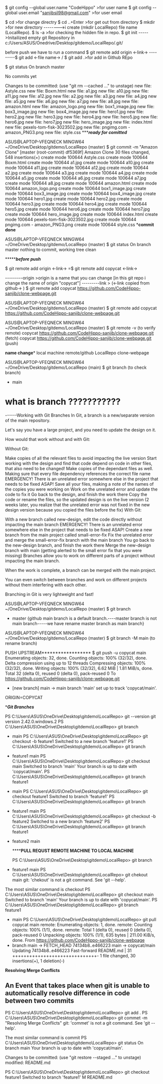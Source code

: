 $ git config --global user.name "CodeHippo"
        >for user name
$ git config --global user.email "sanjibsil98@gmail.com"
        >for user email

$ cd >for change directry
$ cd ..+Enter >for get out from directory
$ mkdir >for new directory 
-------->i create (mkdir LocalRepo) file name (LocalRepo).
$ ls -a >for checking the hidden file in repo.
$ git init 
        ----->Initailized empty git Repository in c:/Users/ASUS/Onedrive/Desktop/gitdemo/LocalRepo/.git/

before push we have to run a command 
$ git remote add origin <-link->
---------$ git add <-file name-> / $ git add .>for add in Github REpo
         
$ git status
On branch master

No commits yet

Changes to be committed:
  (use "git rm --cached <file>..." to unstage)
        new file:   Astyle.css
        new file:   Boxm.html
        new file:   a1.jpg
        new file:   a10.jpg
        new file:   a11.jpg
        new file:   a12.jpg
        new file:   a2.jpg
        new file:   a3.jpg
        new file:   a4.jpg
        new file:   a5.jpg
        new file:   a6.jpg
        new file:   a7.jpg
        new file:   a8.jpg
        new file:   amazon.html
        new file:   amazon_logo.png
        new file:   box1_image.jpg
        new file:   box3_image.jpg
        new file:   box4_image.jpg
        new file:   hero1.jpg
        new file:   hero2.jpg
        new file:   hero3.jpg
        new file:   hero4.jpg
        new file:   hero5.jpg
        new file:   hero6.jpg
        new file:   hero7.jpg
        new file:   hero_image.jpg
        new file:   index.html
        new file:   pexels-tom-fisk-3023502.jpg
        new file:   pngimg.com - amazon_PNG3.png
        new file:   style.css
************ready for comitted*********

ASUS@LAPTOP-VFEQNECK MINGW64 ~/OneDrive/Desktop/gitdemo/LocalRepo (master)
$ git commit -m "Amazon Clone"
[master (root-commit) df5369f] Amazon Clone
 30 files changed, 548 insertions(+)
 create mode 100644 Astyle.css
 create mode 100644 Boxm.html
 create mode 100644 a1.jpg
 create mode 100644 a10.jpg
 create mode 100644 a11.jpg
 create mode 100644 a12.jpg
 create mode 100644 a2.jpg
 create mode 100644 a3.jpg
 create mode 100644 a4.jpg
 create mode 100644 a5.jpg
 create mode 100644 a6.jpg
 create mode 100644 a7.jpg
 create mode 100644 a8.jpg
 create mode 100644 amazon.html
 create mode 100644 amazon_logo.png
 create mode 100644 box1_image.jpg
 create mode 100644 box3_image.jpg
 create mode 100644 box4_image.jpg
 create mode 100644 hero1.jpg
 create mode 100644 hero2.jpg
 create mode 100644 hero3.jpg
 create mode 100644 hero4.jpg
 create mode 100644 hero5.jpg
 create mode 100644 hero6.jpg
 create mode 100644 hero7.jpg
 create mode 100644 hero_image.jpg
 create mode 100644 index.html
 create mode 100644 pexels-tom-fisk-3023502.jpg
 create mode 100644 pngimg.com - amazon_PNG3.png
 create mode 100644 style.css
 *************commit done************

 ASUS@LAPTOP-VFEQNECK MINGW64 ~/OneDrive/Desktop/gitdemo/LocalRepo (master)
$ git status
On branch master
nothing to commit, working tree clean

**************before push*********

$ git remote add origin <-link->
=$ git remote add copycat <-link-> 

---------origin >origin is a name that you can change [in this git repo i change the name of origin "copycat"]
---------link > (<-link copied from github-> )
         $ git remote add copycat https://github.com/CodeHippo-sanjib/clone-webpage.git

ASUS@LAPTOP-VFEQNECK MINGW64 ~/OneDrive/Desktop/gitdemo/LocalRepo (master)
$ git remote add copycat https://github.com/CodeHippo-sanjib/clone-webpage.git


ASUS@LAPTOP-VFEQNECK MINGW64 ~/OneDrive/Desktop/gitdemo/LocalRepo (master)
$ git remote -v     (to verify remote)
copycat https://github.com/CodeHippo-sanjib/clone-webpage.git (fetch)
copycat https://github.com/CodeHippo-sanjib/clone-webpage.git (push)

**********name change***********
local machine           remote/github
LocalRepo               clone-webpage

ASUS@LAPTOP-VFEQNECK MINGW64 ~/OneDrive/Desktop/gitdemo/LocalRepo (main)
$ git branch (to check branch)
* main

# what is branch ???????????
------Working with Git Branches
In Git, a branch is a new/separate version of the main repository.

Let's say you have a large project, and you need to update the design on it.

How would that work without and with Git:

Without Git:

Make copies of all the relevant files to avoid impacting the live version
Start working with the design and find that code depend on code in other files, that also need to be changed!
Make copies of the dependant files as well. Making sure that every file dependency references the correct file name
EMERGENCY! There is an unrelated error somewhere else in the project that needs to be fixed ASAP!
Save all your files, making a note of the names of the copies you were working on
Work on the unrelated error and update the code to fix it
Go back to the design, and finish the work there
Copy the code or rename the files, so the updated design is on the live version
(2 weeks later, you realize that the unrelated error was not fixed in the new design version because you copied the files before the fix)
With Git:

With a new branch called new-design, edit the code directly without impacting the main branch
EMERGENCY! There is an unrelated error somewhere else in the project that needs to be fixed ASAP!
Create a new branch from the main project called small-error-fix
Fix the unrelated error and merge the small-error-fix branch with the main branch
You go back to the new-design branch, and finish the work there
Merge the new-design branch with main (getting alerted to the small error fix that you were missing)
Branches allow you to work on different parts of a project without impacting the main branch.

When the work is complete, a branch can be merged with the main project.

You can even switch between branches and work on different projects without them interfering with each other.

Branching in Git is very lightweight and fast!

ASUS@LAPTOP-VFEQNECK MINGW64 ~/OneDrive/Desktop/gitdemo/LocalRepo (master)
$ git branch
* master    {github main branch is a default branch.----master branch is not main branch-----we have rename master branch as main branch}

ASUS@LAPTOP-VFEQNECK MINGW64 ~/OneDrive/Desktop/gitdemo/LocalRepo (master)
$ git branch -M main    (to rename branch)

PUSH UPSTREAM******************
$ git push -u copycat main
Enumerating objects: 32, done.
Counting objects: 100% (32/32), done.
Delta compression using up to 12 threads
Compressing objects: 100% (32/32), done.
Writing objects: 100% (32/32), 6.62 MiB | 1.81 MiB/s, done.
Total 32 (delta 0), reused 0 (delta 0), pack-reused 0
To https://github.com/CodeHippo-sanjib/clone-webpage.git
 * [new branch]      main -> main
branch 'main' set up to track 'copycat/main'.

ORIGIN=COPYCAT

**********Git Branches*********

PS C:\Users\ASUS\OneDrive\Desktop\gitdemo\LocalRepo> git --version
git version 2.42.0.windows.2
PS C:\Users\ASUS\OneDrive\Desktop\gitdemo\LocalRepo> git branch
* main
PS C:\Users\ASUS\OneDrive\Desktop\gitdemo\LocalRepo> git checkout -b feature1
Switched to a new branch 'feature1'
PS C:\Users\ASUS\OneDrive\Desktop\gitdemo\LocalRepo> git branch
* feature1
  main
PS C:\Users\ASUS\OneDrive\Desktop\gitdemo\LocalRepo> git checkout main
Switched to branch 'main'
Your branch is up to date with 'copycat/main'.
PS C:\Users\ASUS\OneDrive\Desktop\gitdemo\LocalRepo> git branch       
  feature1
* main
PS C:\Users\ASUS\OneDrive\Desktop\gitdemo\LocalRepo> git checkout feature1
Switched to branch 'feature1'
PS C:\Users\ASUS\OneDrive\Desktop\gitdemo\LocalRepo> git branch
* feature1
  main
PS C:\Users\ASUS\OneDrive\Desktop\gitdemo\LocalRepo> git checkout -b feature2
Switched to a new branch 'feature2'
PS C:\Users\ASUS\OneDrive\Desktop\gitdemo\LocalRepo> git branch
  feature1
* feature2
  main

  ************PULL REQUST REMOTE MACHINE TO LOCAL MACHINE********

  PS C:\Users\ASUS\OneDrive\Desktop\gitdemo\LocalRepo> git branch
* feature1
  main
PS C:\Users\ASUS\OneDrive\Desktop\gitdemo\LocalRepo> git chekout main
git: 'chekout' is not a git command. See 'git --help'.

The most similar command is
        checkout
PS C:\Users\ASUS\OneDrive\Desktop\gitdemo\LocalRepo> git checkout main
Switched to branch 'main'
Your branch is up to date with 'copycat/main'.
PS C:\Users\ASUS\OneDrive\Desktop\gitdemo\LocalRepo> git branch       
  feature1
* main
PS C:\Users\ASUS\OneDrive\Desktop\gitdemo\LocalRepo> git pull copycat main
remote: Enumerating objects: 1, done.
remote: Counting objects: 100% (1/1), done.
remote: Total 1 (delta 0), reused 0 (delta 0), pack-reused 0
Unpacking objects: 100% (1/1), 635 bytes | 211.00 KiB/s, done.
From https://github.com/CodeHippo-sanjib/clone-webpage
 * branch            main       -> FETCH_HEAD
   74134b8..e466223  main       -> copycat/main
Updating 74134b8..e466223
Fast-forward
 README.md | 31 ++++++++++++++++++++++++++++++-
 1 file changed, 30 insertions(+), 1 deletion(-)

 ******Resolving Merge Conflicts******

 An  Event that takes place when git is unable to automatically resolve difference in code between two commits
 -----------
 PS C:\Users\ASUS\OneDrive\Desktop\gitdemo\LocalRepo> git add .
PS C:\Users\ASUS\OneDrive\Desktop\gitdemo\LocalRepo> git commet -m "Resolving Merge Conflicts"
git: 'commet' is not a git command. See 'git --help'.

The most similar command is
        commit
PS C:\Users\ASUS\OneDrive\Desktop\gitdemo\LocalRepo> git status
On branch main
Your branch is up to date with 'copycat/main'.

Changes to be committed:
  (use "git restore --staged <file>..." to unstage)
        modified:   README.md

PS C:\Users\ASUS\OneDrive\Desktop\gitdemo\LocalRepo> git checkout feature1
Switched to branch 'feature1'
M       README.md
